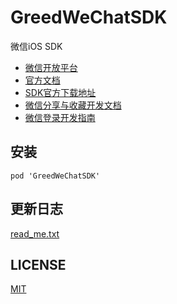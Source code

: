 # GreedWeChatSDK

微信iOS SDK 

* [微信开放平台](https://open.weixin.qq.com/)
* [官方文档](https://open.weixin.qq.com/cgi-bin/showdocument?action=dir_list&t=resource/res_list&verify=1&id=1417694084&token=&lang=zh_CN)
* [SDK官方下载地址](https://open.weixin.qq.com/cgi-bin/showdocument?action=dir_list&t=resource/res_list&verify=1&id=open1419319164&token=&lang=zh_CN)
* [微信分享与收藏开发文档](https://open.weixin.qq.com/cgi-bin/showdocument?action=dir_list&t=resource/res_list&verify=1&id=open1419317332&token=&lang=zh_CN)
* [微信登录开发指南](https://open.weixin.qq.com/cgi-bin/showdocument?action=dir_list&t=resource/res_list&verify=1&id=open1419317851&token=&lang=zh_CN)

## 安装

```
pod 'GreedWeChatSDK'
```

## 更新日志

[read_me.txt](read_me.txt)

## LICENSE

[MIT](LICENSE)
